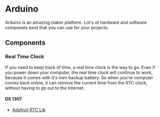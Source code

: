 # Arduino
Arduino is an amazing maker platform. Lot's of hardware and software componets exist that you can use for your projects.
## Components
### Real Time Clock
If you need to keep track of time, a real time clock is the way to go. Even if you power down your computer, the real time clock will continue to work, because it comes with it's own backup battery. So when you're computer comes back online, it can retreive the current time from the RTC clock, without having to go out to the Internet.
#### DS 1307
* [Adafruit RTC Lib](https://github.com/adafruit/RTClib)
